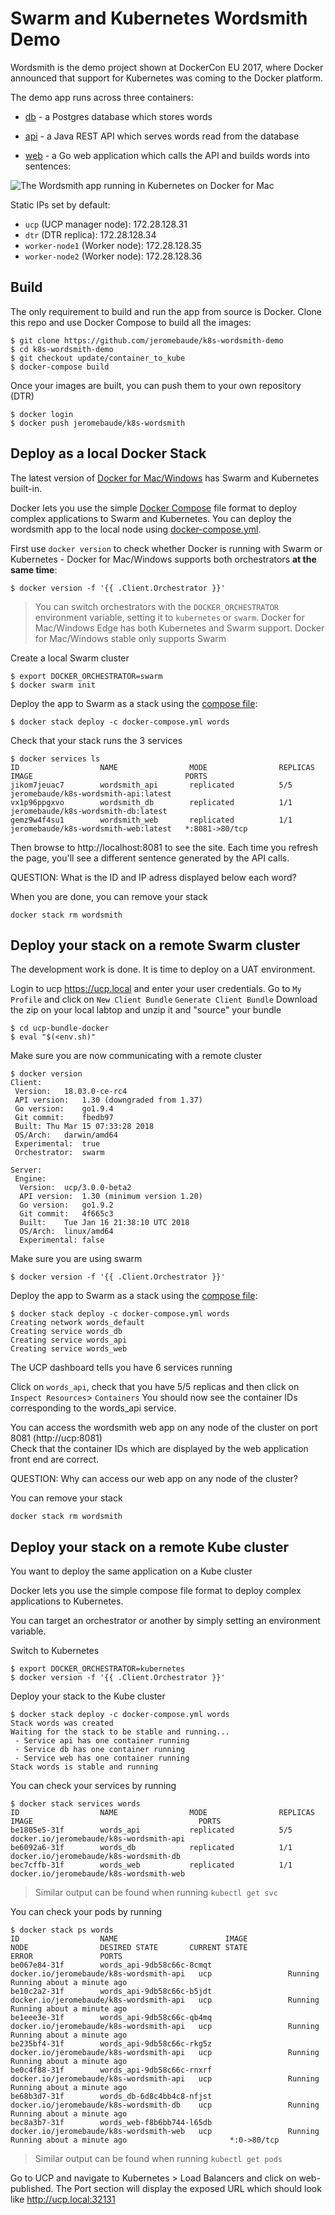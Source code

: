 # Swarm and Kubernetes Wordsmith Demo

Wordsmith is the demo project shown at DockerCon EU 2017, where Docker announced that support for Kubernetes was coming to the Docker platform.

The demo app runs across three containers:

- [db](db/Dockerfile) - a Postgres database which stores words

- [api](api/Dockerfile) - a Java REST API which serves words read from the database

- [web](web/Dockerfile) - a Go web application which calls the API and builds words into sentences:

![The Wordsmith app running in Kubernetes on Docker for Mac](img/dockercon_EU_17.jpg)

Static IPs set by default:
- `ucp` (UCP manager node): 172.28.128.31
- `dtr` (DTR replica): 172.28.128.34
- `worker-node1` (Worker node): 172.28.128.35
- `worker-node2` (Worker node): 172.28.128.36

## Build

The only requirement to build and run the app from source is Docker. Clone this repo and use Docker Compose to build all the images:

```
$ git clone https://github.com/jeromebaude/k8s-wordsmith-demo
$ cd k8s-wordsmith-demo
$ git checkout update/container_to_kube
$ docker-compose build
```

Once your images are built, you can push them to your own repository (DTR)

```
$ docker login
$ docker push jeromebaude/k8s-wordsmith
```


## Deploy as a local Docker Stack

The latest version of [Docker for Mac/Windows](https://www.docker.com/docker-mac) has Swarm and Kubernetes built-in.

Docker lets you use the simple [Docker Compose](https://docs.docker.com/compose/) file format to deploy complex applications to Swarm and Kubernetes. You can deploy the wordsmith app to the local node using [docker-compose.yml](docker-compose.yml).

First use `docker version` to check whether Docker is running with Swarm or Kubernetes - Docker for Mac/Windows supports both orchestrators **at the same time**:

```
$ docker version -f '{{ .Client.Orchestrator }}'
```

> You can switch orchestrators with the `DOCKER_ORCHESTRATOR` environment variable, setting it to `kubernetes` or `swarm`. Docker for Mac/Windows Edge has both Kubernetes and Swarm support. Docker for Mac/Windows stable only supports Swarm

Create a local Swarm cluster
```
$ export DOCKER_ORCHESTRATOR=swarm
$ docker swarm init
```

Deploy the app to Swarm as a stack using the [compose file](docker-compose.yml):

```
$ docker stack deploy -c docker-compose.yml words
```

Check that your stack runs the 3 services
```
$ docker services ls
ID                  NAME                MODE                REPLICAS            IMAGE                                  PORTS
jikom7jeuac7        wordsmith_api       replicated          5/5                 jeromebaude/k8s-wordsmith-api:latest
vx1p96ppgxvo        wordsmith_db        replicated          1/1                 jeromebaude/k8s-wordsmith-db:latest
gemz9w4f4su1        wordsmith_web       replicated          1/1                 jeromebaude/k8s-wordsmith-web:latest   *:8081->80/tcp
```

Then browse to http://localhost:8081 to see the site. Each time you refresh the page, you'll see a different sentence generated by the API calls.

QUESTION: What is the ID and IP adress displayed below each word?

When you are done, you can remove your stack

```
docker stack rm wordsmith
```

## Deploy your stack on a remote Swarm cluster

The development work is done. It is time to deploy on a UAT environment.

Login to ucp https://ucp.local and enter your user credentials. Go to `My Profile` and click on `New Client Bundle` `Generate Client Bundle`
Download the zip on your local labtop and unzip it and "source" your bundle

```
$ cd ucp-bundle-docker
$ eval "$(<env.sh)"
```   

Make sure you are now communicating with a remote cluster

```
$ docker version
Client:
 Version:	18.03.0-ce-rc4
 API version:	1.30 (downgraded from 1.37)
 Go version:	go1.9.4
 Git commit:	fbedb97
 Built:	Thu Mar 15 07:33:28 2018
 OS/Arch:	darwin/amd64
 Experimental:	true
 Orchestrator:	swarm

Server:
 Engine:
  Version:	ucp/3.0.0-beta2
  API version:	1.30 (minimum version 1.20)
  Go version:	go1.9.2
  Git commit:	4f665c3
  Built:	Tue Jan 16 21:38:10 UTC 2018
  OS/Arch:	linux/amd64
  Experimental:	false
```   
Make sure you are using swarm

```
$ docker version -f '{{ .Client.Orchestrator }}'
```
Deploy the app to Swarm as a stack using the [compose file](docker-compose.yml):

```
$ docker stack deploy -c docker-compose.yml words
Creating network words_default
Creating service words_db
Creating service words_api
Creating service words_web
```

The UCP dashboard tells you have 6 services running

Click on `words_api`, check that you have 5/5 replicas and then click on `Inspect Resources`> `Containers`
You should now see the container IDs corresponding to the words_api service.

You can access the wordsmith web app on any node of the cluster on port 8081 (http://ucp:8081)  
Check that the container IDs which are displayed by the web application front end are correct.  

QUESTION: Why can access our web app on any node of the cluster?

You can remove your stack

```
docker stack rm wordsmith
```

## Deploy your stack on a remote Kube cluster

You want to deploy the same application on a Kube cluster

Docker lets you use the simple compose file format to deploy complex applications to Kubernetes.

You can target an orchestrator or another by simply setting an environment variable.

Switch to Kubernetes

```
$ export DOCKER_ORCHESTRATOR=kubernetes
$ docker version -f '{{ .Client.Orchestrator }}'
```

Deploy your stack to the Kube cluster
```
$ docker stack deploy -c docker-compose.yml words
Stack words was created
Waiting for the stack to be stable and running...
 - Service api has one container running
 - Service db has one container running
 - Service web has one container running
Stack words is stable and running
```

You can check your services by running
```
$ docker stack services words
ID                  NAME                MODE                REPLICAS            IMAGE                                     PORTS
be1805e5-31f        words_api           replicated          5/5                 docker.io/jeromebaude/k8s-wordsmith-api
be6092a6-31f        words_db            replicated          1/1                 docker.io/jeromebaude/k8s-wordsmith-db
bec7cffb-31f        words_web           replicated          1/1                 docker.io/jeromebaude/k8s-wordsmith-web
```

> Similar output can be found when running `kubectl get svc`

You can check your pods by running

```
$ docker stack ps words
ID                  NAME                        IMAGE                                     NODE                DESIRED STATE       CURRENT STATE                ERROR               PORTS
be067e84-31f        words_api-9db58c66c-8cmqt   docker.io/jeromebaude/k8s-wordsmith-api   ucp                 Running             Running about a minute ago
be10c2a2-31f        words_api-9db58c66c-b5jdt   docker.io/jeromebaude/k8s-wordsmith-api   ucp                 Running             Running about a minute ago
be1eee3e-31f        words_api-9db58c66c-qb4mq   docker.io/jeromebaude/k8s-wordsmith-api   ucp                 Running             Running about a minute ago
be235bf4-31f        words_api-9db58c66c-rkg5z   docker.io/jeromebaude/k8s-wordsmith-api   ucp                 Running             Running about a minute ago
be0c4f88-31f        words_api-9db58c66c-rnxrf   docker.io/jeromebaude/k8s-wordsmith-api   ucp                 Running             Running about a minute ago
be68b3d7-31f        words_db-6d8c4bb4c8-nfjst   docker.io/jeromebaude/k8s-wordsmith-db    ucp                 Running             Running about a minute ago
bec8a3b7-31f        words_web-f8b6bb744-l65db   docker.io/jeromebaude/k8s-wordsmith-web   ucp                 Running             Running about a minute ago                       *:0->80/tcp
```

> Similar output can be found when running `kubectl get pods`

Go to UCP and navigate to Kubernetes > Load Balancers and click on web-published.
The Port section will display the exposed URL which should look like http://ucp.local:32131
